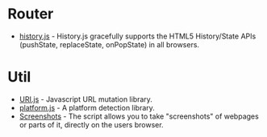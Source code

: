 # Router
- [history.js](https://github.com/browserstate/history.js) - History.js gracefully supports the HTML5 History/State APIs (pushState, replaceState, onPopState) in all browsers.

# Util
- [URI.js](https://github.com/medialize/URI.js) - Javascript URL mutation library.
- [platform.js](https://github.com/bestiejs/platform.js) - A platform detection library.
- [Screenshots](https://github.com/niklasvh/html2canvas) - The script allows you to take "screenshots" of webpages or parts of it, directly on the users browser.
